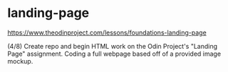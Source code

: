 # landing-page
https://www.theodinproject.com/lessons/foundations-landing-page

(4/8) Create repo and begin HTML work on the Odin Project's "Landing Page" assignment. Coding a full webpage based off of a provided image mockup. 
